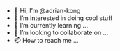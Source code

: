 - 👋 Hi, I’m @adrian-kong
- 👀 I’m interested in doing cool stuff
- 🌱 I’m currently learning ...
- 💞️ I’m looking to collaborate on ...
- 📫 How to reach me ...

<!---
adrian-kong/adrian-kong is a ✨ special ✨ repository because its `README.md` (this file) appears on your GitHub profile.
You can click the Preview link to take a look at your changes.
--->
